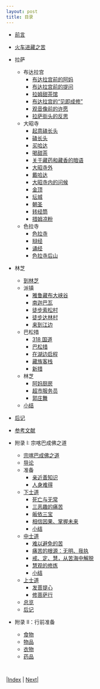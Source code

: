 ```yaml
---
layout: post
title: 目录
---
```


* [前言](1-qianyan)
* [火车进藏之苦](3-lasa/2-arrive)
* 拉萨
  * 布达拉宫
    * [布达拉宫前的阿妈](3-lasa/3-ama)
    * [布达拉宫前的提问](3-lasa/4-bugongye)
    * [拉姆甜茶馆](3-lasa/5-lamu-tiancha)
    * [布达拉宫的“见即成修”](3-lasa/6-bugong-xiuxin)
    * [观音像前的许愿](3-lasa/7-guanyin)
    * [拉萨街头的反思](3-lasa/11-kassy-fansi)
  * 大昭寺
    * [起意磕长头](3-lasa/12-changtou)
    * [磕长头](3-lasa/13-kechangtou)
    * [买哈达](3-lasa/14-hada)
    * [喝甜茶](3-lasa/15-tiancha)
    * [关于藏药和藏香的暗语](3-lasa/16-zangxiang)
    * [大昭寺外](3-lasa/17-dazhaosi-wai)
    * [戴哈达](3-lasa/18-hada)
    * [大昭寺内的问候](3-lasa/19-in-dazhao)
    * [金顶](3-lasa/20-jinding)
    * [坛城](3-lasa/21-tanchen)
    * [朝圣](3-lasa/22-chaoshen)
    * [转经筒](3-lasa/23-zhuanjing)
    * [措姆凉粉](3-lasa/24-liangf)
  * 色拉寺
    * [色拉寺](3-lasa/29-sera)
    * [辩经](3-lasa/33-bianjin)
    * [诵经](3-lasa/34-songjin)
    * [色拉寺后山](3-lasa/36-houshan)
* 林芝
  * [到林芝](5-linzhi/51-linzhi)
  * 派镇
    * [雅鲁藏布大峡谷](5-linzhi/53-daxiagu)
    * [南迦巴瓦](5-linzhi/61-nanjbw)
    * [徒步索松村](5-linzhi/62-sousong)
    * [徒步达林村](5-linzhi/63-zhala)
    * [来到江边](5-linzhi/65-nongzhuang)
  * 巴松措
    * [318 国道](5-linzhi/71-bus-318)
    * [巴松措](5-linzhi/82-lake)
    * [在湖边启程](5-linzhi/83-youcaihua)
    * [藏族客栈](5-linzhi/85-zangkezhan)
    * [新措](5-linzhi/87-xingcuo)
  * 林芝
    * [阿妈厨房](5-linzhi/88-amachuf)
    * [超市服务员](5-linzhi/93-chaoshi)
    * [郭庄舞](5-linzhi/99-guozhuang)
  * [小结](5-linzhi/100-summary)
* [后记](./10-summary)

* [参考文献](./101-refer)

* 附录 I: 宗喀巴成佛之道
  * [宗喀巴成佛之道](7-fo/1-pre)
  * [导论](7-fo/2-intro)
  * 准备
    * [亲近善知识](7-fo/5-shanzhis)
    * [人身难得](7-fo/7-nande)
  * [下士道](7-fo/9-xia)
    * [死亡与无常](7-fo/41-wuchang)
    * [三恶趣的痛苦](7-fo/43-pain)
    * [皈依三宝](7-fo/45-sanbao)
    * [相信因果、掌握未来](7-fo/49-yinguo)
    * [小结](7-fo/51-xiashidao)
  * [中士道](7-fo/52-zhong)
    * [难以避免的苦](7-fo/53-lunhui)
    * [痛苦的根源：无明、我执](7-fo/55-wumin)
    * [戒、定、慧，从苦海中解脱](7-fo/57-jiedinhui)
    * [慧观的修炼](7-fo/61-hui-practise)
    * [小结](7-fo/63-zhongshidao)
  * [上士道](7-fo/64-shang)
    * [发菩提心](7-fo/65-faputi)
    * [修菩萨行](7-fo/67-liudaosishe)
  * [总览](7-fo/69-zonglan)
  * [后记](7-fo/71-summary)

* 附录 II：行前准备
  * [食物](200-appendix/102-food)
  * [物品](200-appendix/103-wupin)
  * [衣物](200-appendix/104-cloth)
  * [药品](200-appendix/105-medicine)

<br/>

|[Index](..) | [Next](1-qianyan)|

<!-- cd /Users/yishuai/Documents/Website/book/book -->
<!-- jekyll serve --trace -->

<!-- cd /Users/yishuai/.gem/ruby/3.1.2/gems/web/webrick-1.7.0 -->
<!-- bundle add webrick -->